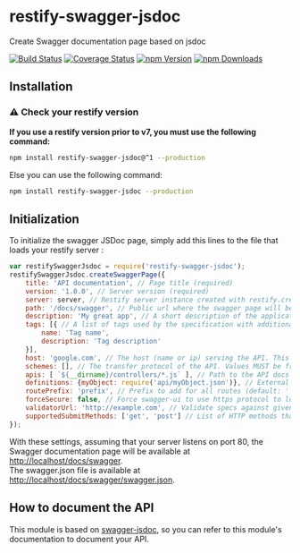 # restify-swagger-jsdoc
Create Swagger documentation page based on jsdoc

[![Build Status](https://travis-ci.org/RemyJeancolas/restify-swagger-jsdoc.svg?branch=master)](https://travis-ci.org/RemyJeancolas/restify-swagger-jsdoc)
[![Coverage Status](https://coveralls.io/repos/github/RemyJeancolas/restify-swagger-jsdoc/badge.svg?branch=master)](https://coveralls.io/github/RemyJeancolas/restify-swagger-jsdoc?branch=master)
[![npm Version](https://img.shields.io/npm/v/restify-swagger-jsdoc.svg)](https://www.npmjs.com/package/restify-swagger-jsdoc)
[![npm Downloads](https://img.shields.io/npm/dm/restify-swagger-jsdoc.svg)](https://www.npmjs.com/package/restify-swagger-jsdoc)

## Installation

### :warning: Check your restify version

**If you use a restify version prior to v7, you must use the following command:**
```bash
npm install restify-swagger-jsdoc@^1 --production
```
Else you can use the following command:
```bash
npm install restify-swagger-jsdoc --production
```

## Initialization

To initialize the swagger JSDoc page, simply add this lines to the file that loads your restify server :

```javascript
var restifySwaggerJsdoc = require('restify-swagger-jsdoc');
restifySwaggerJsdoc.createSwaggerPage({
    title: 'API documentation', // Page title (required)
    version: '1.0.0', // Server version (required)
    server: server, // Restify server instance created with restify.createServer() (required)
    path: '/docs/swagger', // Public url where the swagger page will be available (required)
    description: 'My great app', // A short description of the application. (default: '')
    tags: [{ // A list of tags used by the specification with additional metadata (default: [])
        name: 'Tag name',
        description: 'Tag description'
    }],
    host: 'google.com', // The host (name or ip) serving the API. This MUST be the host only and does not include the scheme nor sub-paths.
    schemes: [], // The transfer protocol of the API. Values MUST be from the list: 'http', 'https', 'ws', 'wss'. (default: [])
    apis: [ `${__dirname}/controllers/*.js` ], // Path to the API docs (default: [])
    definitions: {myObject: require('api/myObject.json')}, // External definitions to add to swagger (default: [])
    routePrefix: 'prefix', // Prefix to add for all routes (default: '')
    forceSecure: false, // Force swagger-ui to use https protocol to load JSON file (default: false)
    validatorUrl: 'http://example.com', // Validate specs against given validator, set to null to disable validation (default: 'https://online.swagger.io/validator')
    supportedSubmitMethods: ['get', 'post'] // List of HTTP methods that have the Try it out feature enabled. An empty array disables Try it out for all operations. (default: ['get', 'put', 'post', 'delete', 'options', 'head', 'patch', 'trace'])
});
```

With these settings, assuming that your server listens on port 80, the Swagger documentation page will be available at [http://localhost/docs/swagger](http://localhost/docs/swagger).  
The swagger.json file is available at [http://localhost/docs/swagger/swagger.json](http://localhost/docs/swagger/swagger.json).

## How to document the API

This module is based on [swagger-jsdoc](https://www.npmjs.com/package/swagger-jsdoc), so you can refer to this module's documentation to document your API.

